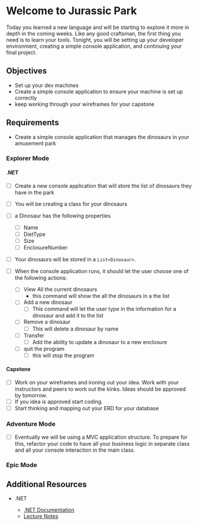 # Welcome to Jurassic Park

Today you learned a new language and will be starting to explore it more in depth in the coming weeks. Like any good craftsman, the first thing you need is to learn your tools. Tonight, you will be setting up your developer environment, creating a simple console application, and continuing your final project.

## Objectives

- Set up your dev machines
- Create a simple console application to ensure your machine is set up correctly
- keep working through your wireframes for your capstone

## Requirements

- Create a simple console application that manages the dinosaurs in your amusement park

### Explorer Mode

#### .NET

- [ ] Create a new console application that will store the list of dinosaurs they have in the park
- [ ] You will be creating a class for your dinosaurs
- [ ] a Dinosaur has the following properties

  - [ ] Name
  - [ ] DietType
  - [ ] Size
  - [ ] EnclosureNumber

- [ ] Your dinosaurs will be stored in a `List<Dinosaur>`.
- [ ] When the console application runs, it should let the user choose one of the following actions:
  - [ ] View All the current dinosaurs
    - this command will show the all the dinosaurs in a the list
  - [ ] Add a new dinosaur
    - [ ] This command will let the user type in the information for a dinosaur and add it to the list
  - [ ] Remove a dinosaur
    - [ ] This will delete a dinosaur by name
  - [ ] Transfer
    - [ ] Add the ability to update a dinosaur to a new enclosure
  - [ ] quit the program
    - [ ] this will stop the program

#### Capstone

- [ ] Work on your wireframes and ironing out your idea. Work with your instructors and peers to work out the kinks. Ideas should be approved by tomorrow.
- [ ] If you idea is approved start coding.
- [ ] Start thinking and mapping out your ERD for your database

### Adventure Mode

- [ ] Eventually we will be using a MVC application structure. To prepare for this, refactor your code to have all your business logic in separate class and all your console interaction in the main class.

### Epic Mode

## Additional Resources

- .NET

  - [.NET Documentation](https://docs.microsoft.com/en-us/dotnet/)
  - [Lecture Notes](https://suncoast.io/handbook/curriculum/back-end/full-stack-i/lecture/dotnet)
